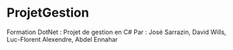 ﻿# ProjetGestion

Formation DotNet : Projet de gestion en C#
Par : José Sarrazin, David Wills, Luc-Florent Alexendre, Abdel Ennahar
